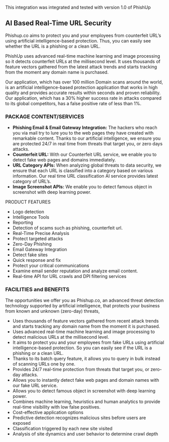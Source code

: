 This integration was integrated and tested with version 1.0 of PhishUp

## AI Based Real-Time URL Security


Phishup.co aims to protect you and your employees from counterfeit URL’s using artificial
intelligence-based protection. Thus, you can easily see whether the URL is a phishing or a clean URL.

PhishUp uses advanced real-time machine learning and image processing so it detects counterfeit
URLs at the millisecond level. It uses thousands of feature vectors gathered from the latest attack
trends and starts tracking from the moment any domain name is purchased.

Our application, which has over 100 million Domain scans around the world, is an artificial
intelligence-based protection application that works in high quality and provides accurate results
within seconds and proven reliability. Our application, which has a 30% higher success rate in attacks
compared to its global competitors, has a false positive rate of less than 1%.

### PACKAGE CONTENT/SERVICES

- <b>Phishing Email & Email Gateway Integration:</b> The hackers who reach you via mail try to lure you to
the web pages they have created with remarkable content. Thanks to our artificial intelligence, we
ensure you are protected 24/7 in real time from threats that target you, or zero days attacks.
- <b>Counterfeit URL:</b> With our Counterfeit URL service, we enable you to detect fake web pages and
domains immediately.
- <b>URL Category APIs:</b> When analyzing global threats to data security, we ensure that each URL is
classified into a category based on various information. Our real time URL classification AI service
provides latest category of URL’s.
- <b>Image Screenshot APIs:</b> We enable you to detect famous object in screenshot with deep learning
power.


PRODUCT FEATURES

- Logo detection
- Intelligence Tools
- Reporting
- Detection of scams such as phishing, counterfeit url.
- Real-Time Precise Analysis
- Protect targeted attacks
- Zero-Day Phishing
- Email Gateway Integration
- Detect fake sites
- Quick response and fix
- Protect your critical communications
- Examine email sender reputation and analyze email content.
- Real-time API for URL crawls and DPI filtering services


### FACILITIES and BENEFITS

The opportunities we offer you as Phishup.co, an advanced threat detection technology supported by
artificial intelligence, that protects your business from known and unknown (zero-day) threats,

- Uses thousands of feature vectors gathered from recent attack trends and starts tracking any
domain name from the moment it is purchased.
- Uses advanced real-time machine learning and image processing to detect malicious URLs at the
millisecond level.
- It aims to protect you and your employees from fake URLs using artificial intelligence-based
protection. So you can easily see if the URL is a phishing or a clean URL.
- Thanks to its batch query feature, it allows you to query in bulk instead of scanning URLs one by
one.
- Provides 24/7 real-time protection from threats that target you, or zero-day attacks.
- Allows you to instantly detect fake web pages and domain names with our fake URL service.
- Allows you to detect famous object in screenshot with deep learning power.
- Combines machine learning, heuristics and human analytics to provide real-time visibility with low
false positives.
- Cost-effective application options
- Predictive detection recognizes malicious sites before users are exposed
- Classification triggered by each new site visited
- Analysis of site dynamics and user behavior to determine crawl depth